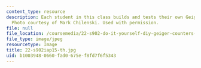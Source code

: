 ```yaml
---
content_type: resource
description: Each student in this class builds and tests their own Geiger counter.
  Photo courtesy of Mark Chilenski. Used with permission.
file: null
file_location: /coursemedia/22-s902-do-it-yourself-diy-geiger-counters-january-iap-2015/b10039480660fad0675ef8fd7f6f5343_22-s902iap15-th.jpg
file_type: image/jpeg
resourcetype: Image
title: 22-s902iap15-th.jpg
uid: b1003948-0660-fad0-675e-f8fd7f6f5343
---
```

